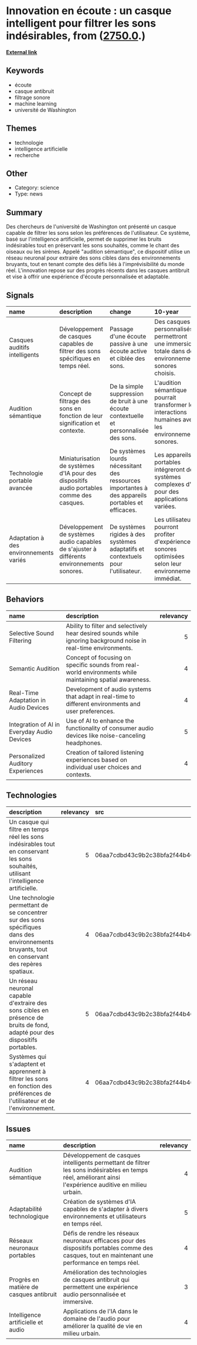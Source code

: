 # __Innovation en écoute : un casque intelligent pour filtrer les sons indésirables__, from ([2750.0](https://kghosh.substack.com/p/2750.0).)

__[External link](https://www.lemonde.fr/sciences/article/2023/11/23/un-casque-pour-filtrer-les-sons-indesirables_6201956_1650684.html)__



## Keywords

* écoute
* casque antibruit
* filtrage sonore
* machine learning
* université de Washington

## Themes

* technologie
* intelligence artificielle
* recherche

## Other

* Category: science
* Type: news

## Summary

Des chercheurs de l'université de Washington ont présenté un casque capable de filtrer les sons selon les préférences de l'utilisateur. Ce système, basé sur l'intelligence artificielle, permet de supprimer les bruits indésirables tout en préservant les sons souhaités, comme le chant des oiseaux ou les sirènes. Appelé "audition sémantique", ce dispositif utilise un réseau neuronal pour extraire des sons cibles dans des environnements bruyants, tout en tenant compte des défis liés à l'imprévisibilité du monde réel. L'innovation repose sur des progrès récents dans les casques antibruit et vise à offrir une expérience d'écoute personnalisée et adaptable.

## Signals

| name                                   | description                                                                                | change                                                                                            | 10-year                                                                                                | driving-force                                                                                           |   relevancy |
|:---------------------------------------|:-------------------------------------------------------------------------------------------|:--------------------------------------------------------------------------------------------------|:-------------------------------------------------------------------------------------------------------|:--------------------------------------------------------------------------------------------------------|------------:|
| Casques auditifs intelligents          | Développement de casques capables de filtrer des sons spécifiques en temps réel.           | Passage d'une écoute passive à une écoute active et ciblée des sons.                              | Des casques personnalisés permettront une immersion totale dans des environnements sonores choisis.    | Avancées en intelligence artificielle et en technologies audio pour améliorer l'expérience utilisateur. |           4 |
| Audition sémantique                    | Concept de filtrage des sons en fonction de leur signification et contexte.                | De la simple suppression de bruit à une écoute contextuelle et personnalisée des sons.            | L'audition sémantique pourrait transformer les interactions humaines avec les environnements sonores.  | Recherche en machine learning pour comprendre et filtrer les sons de manière plus intelligente.         |           5 |
| Technologie portable avancée           | Miniaturisation de systèmes d'IA pour des dispositifs audio portables comme des casques.   | De systèmes lourds nécessitant des ressources importantes à des appareils portables et efficaces. | Les appareils portables intégreront des systèmes complexes d'IA pour des applications variées.         | La demande croissante pour des dispositifs légers et performants dans la vie quotidienne.               |           3 |
| Adaptation à des environnements variés | Développement de systèmes audio capables de s'ajuster à différents environnements sonores. | De systèmes rigides à des systèmes adaptatifs et contextuels pour l'utilisateur.                  | Les utilisateurs pourront profiter d'expériences sonores optimisées selon leur environnement immédiat. | Nécessité d'améliorer l'accessibilité et l'expérience utilisateur dans des environnements divers.       |           4 |

## Behaviors

| name                                        | description                                                                                                      |   relevancy |
|:--------------------------------------------|:-----------------------------------------------------------------------------------------------------------------|------------:|
| Selective Sound Filtering                   | Ability to filter and selectively hear desired sounds while ignoring background noise in real-time environments. |           5 |
| Semantic Audition                           | Concept of focusing on specific sounds from real-world environments while maintaining spatial awareness.         |           4 |
| Real-Time Adaptation in Audio Devices       | Development of audio systems that adapt in real-time to different environments and user preferences.             |           4 |
| Integration of AI in Everyday Audio Devices | Use of AI to enhance the functionality of consumer audio devices like noise-canceling headphones.                |           5 |
| Personalized Auditory Experiences           | Creation of tailored listening experiences based on individual user choices and contexts.                        |           4 |

## Technologies

| description                                                                                                                                     |   relevancy | src                              |
|:------------------------------------------------------------------------------------------------------------------------------------------------|------------:|:---------------------------------|
| Un casque qui filtre en temps réel les sons indésirables tout en conservant les sons souhaités, utilisant l'intelligence artificielle.          |           5 | 06aa7cdbd43c9b2c38bfa2f44b46d215 |
| Une technologie permettant de se concentrer sur des sons spécifiques dans des environnements bruyants, tout en conservant des repères spatiaux. |           4 | 06aa7cdbd43c9b2c38bfa2f44b46d215 |
| Un réseau neuronal capable d'extraire des sons cibles en présence de bruits de fond, adapté pour des dispositifs portables.                     |           5 | 06aa7cdbd43c9b2c38bfa2f44b46d215 |
| Systèmes qui s'adaptent et apprennent à filtrer les sons en fonction des préférences de l'utilisateur et de l'environnement.                    |           4 | 06aa7cdbd43c9b2c38bfa2f44b46d215 |

## Issues

| name                                    | description                                                                                                                                               |   relevancy |
|:----------------------------------------|:----------------------------------------------------------------------------------------------------------------------------------------------------------|------------:|
| Audition sémantique                     | Développement de casques intelligents permettant de filtrer les sons indésirables en temps réel, améliorant ainsi l'expérience auditive en milieu urbain. |           4 |
| Adaptabilité technologique              | Création de systèmes d'IA capables de s'adapter à divers environnements et utilisateurs en temps réel.                                                    |           5 |
| Réseaux neuronaux portables             | Défis de rendre les réseaux neuronaux efficaces pour des dispositifs portables comme des casques, tout en maintenant une performance en temps réel.       |           4 |
| Progrès en matière de casques antibruit | Amélioration des technologies de casques antibruit qui permettent une expérience audio personnalisée et immersive.                                        |           3 |
| Intelligence artificielle et audio      | Applications de l'IA dans le domaine de l'audio pour améliorer la qualité de vie en milieu urbain.                                                        |           4 |